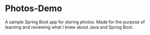 # Photos-Demo
A sample Spring Boot app for storing photos. Made for the purpose of learning and reviewing what I knew about Java and Spring Boot.

